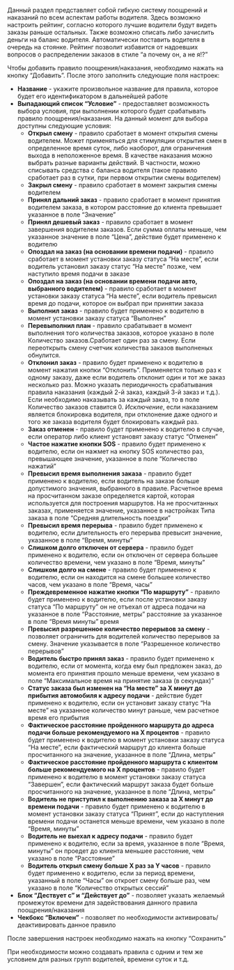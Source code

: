 Данный раздел представляет собой гибкую систему поощрений и наказаний по всем аспектам работы водителя. Здесь возможно настроить рейтинг, согласно которого лучшие водители будут видеть заказы раньше остальных. Также возможно списать либо зачислить деньги на баланс водителя. Автоматически поставить водителя в очередь на стоянке. Рейтинг позволит избавится от надоевших вопросов о распределении заказов в стиле “а почему он, а не я!?”

Чтобы добавить правило поощрения/наказания, необходимо нажать на кнопку “Добавить”. После этого заполнить следующие поля настроек:

* **Название** - укажите произвольное название для правила, которое будет его идентификатором в дальнейшей работе
* **Выпадающий список “Условие”** - предоставляет возможность выбора условия, при выполнении которого будет срабатывать правило поощрения/наказания. На данный момент для выбора доступны следующие условия:
    * **Открыл смену** - правило сработает в момент открытия смены водителем. Может применяться для стимуляции открытия смен в определенное время суток, либо наоборот, для ограничения выхода в неположенное время. В качестве наказания можно выбрать разные варианты действий. В частности, можно списывать средства с баланса водителя (такое правило сработает раз в сутки, при первом открытии смены водителем)
    * **Закрыл смену** - правило сработает в момент закрытия смены водителем
    * **Принял дальний заказ** - правило сработает в момент принятия водителем заказа, в котором расстояние до клиента превышает указанное в поле “Значение”
    * **Принял дешевый заказ** - правило сработает в момент завершения водителем заказов. Если сумма оплаты меньше, чем указанное значение в поле “Цена”, действие будет применено к водителю
    * **Опоздал на заказ (на основании времени подачи)** - правило сработает в момент установки заказу статуса “На месте”, если водитель установил заказу статус “На месте” позже, чем наступило время подачи в заказе
    * **Опоздал на заказ (на основании времени подачи авто, выбранного водителем)** - правило сработает в момент установки заказу статуса “На месте”, если водитель превысил время до подачи, которое он выбрал при принятии заказа
    * **Выполнил заказ** - правило будет применено к водителю в момент установки заказу статуса “Выполнен”
    * **Перевыполнил план** - правило срабатывает в момент выполнения того количества заказов, которое указано в поле Количество заказов.Сработает один раз за смену. Если переоткрыть смену счетчик количества заказов выполненых обнулится.
    * **Отклонил заказ** - правило будет применено к водителю в момент нажатия кнопки “Отклонить”. Применяется только раз к одному заказу, даже если водитель отклонит один и тот же заказ несколько раз. Можно указать периодичность срабатывания правила наказания (каждый 2-й заказ, каждый 3-й заказ и т.д.). Если необходимо наказывать за каждый заказ, то в поле Количество заказов ставится 0. _Исключение_, если наказанием является блокировка водителя, при отклонение даже одного и того же заказа водителя будет блокировать каждый раз.
    * **Заказ отменен** - правило будет применено к водителю в случае, если оператор либо клиент установят заказу статус “Отменен”
    * **Частое нажатие кнопки SOS** - правило будет применено к водителю, если он нажмет на кнопку SOS количество раз, превышающее значение, указанное в поле “Количество нажатий”
    * **Превысил время выполнения заказа** - правило будет применено к водителю, если водитель на заказе больше допустимого значения, выбранного в правиле. Расчетное время на просчитанном заказе определяется картой, которая используется для построения маршрутов. На не просчитанных заказах, применяется значение, указанное в настройках Типа заказа в поле “Средняя длительность поездки”
    * **Превысил время перерыва** - правило будет применено к водителю, если длительность его перерыва превысит значение, указанное в поле “Время, минуты”
    * **Слишком долго отключен от сервера** - правило будет применено к водителю, если он отключен от сервера большее количество времени, чем указано в поле “Время, минуты”
    * **Слишком долго на смене** - правило будет применено к водителю, если он находится на смене большее количество часов, чем указано в поле “Время, часы”
    * **Преждевременное нажатие кнопки “По маршруту”** - правило будет применено к водителю, если после установки заказу статуса “По маршруту” он не отъехал от адреса подачи на указанное в поле “Расстояние, метры” расстояние за указанное в поле “Время минуты” время
    * **Превысил разрешенное количество перерывов за смену** - позволяет ограничить для водителей количество перерывов за смену. Значение указывается в поле “Разрешенное количество перерывов”
    * **Водитель быстро принял заказ** - правило будет применено к водителю, если от момента, когда ему был предложен заказ, до момента его принятия прошло меньше времени, чем указано в поле “Максимальное время на принятие заказа (в секундах)”
    * **Статус заказа был изменен на “На месте” за Х минут до прибытия автомобиля к адресу подачи** - действие будет применено к водителю, если он установит заказу статус “На месте” на указанное количество минут раньше, чем расчетное время его прибытия
    * **Фактическое расстояние пройденного маршрута до адреса подачи больше рекомендуемого на Х процентов** - правило будет применено к водителю в момент установки заказу статуса “На месте”, если фактический маршрут до клиента больше просчитанного на значение, указанное в поле “Длина, метры”
    * **Фактическое расстояние пройденного маршрута с клиентом больше рекомендуемого на Х процентов** - правило будет применено к водителю в момент установки заказу статуса “Завершен”, если фактический маршрут заказа будет больше просчитанного на значение, указанное в поле “Длина, метры”
    * **Водитель не приступил к выполнению заказа за Х минут до времени подачи** - правило будет применено к водителю в момент установки заказу статуса “Принят”, если до наступления времени подачи останется меньше времени, чем указано в поле “Время, минуты”
    * **Водитель не выехал к адресу подачи** - правило будет применено к водителю, если за время, указанное в поле “Время, минуты” он проедет до клиента меньшее расстояние, чем указано в поле “Расстояние”
    * **Водитель открыл смену больше Х раз за Y часов** - правило будет применено к водителю, если за период времени, указанный в поле “Часы” он откроет смену больше раз, чем указано в поле “Количество открытых сессий”
* **Блок “Дествует с” и “Действует до”** - позволяет указать желаемый промежуток времени для задействования данного правила поощрения/наказания
* **Чекбокс “Включен”** - позволяет по необходимости активировать/деактивировать данное правило

После завершения настроек необходимо нажать на кнопку “Сохранить”

При необходимости можно создавать правила с одним и тем же условием для разных групп водителей, времени суток и т.д.